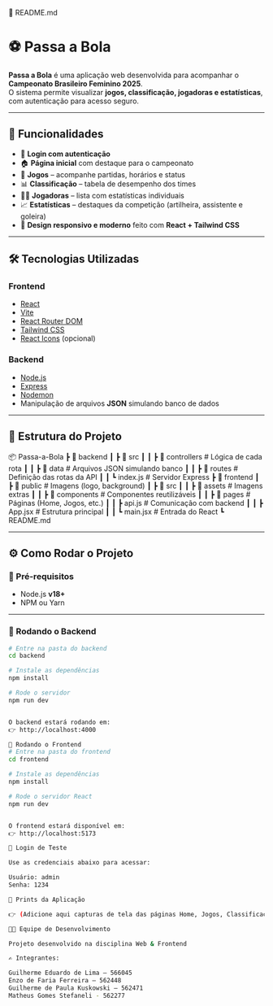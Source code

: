 📄 README.md
# ⚽ Passa a Bola

**Passa a Bola** é uma aplicação web desenvolvida para acompanhar o **Campeonato Brasileiro Feminino 2025**.  
O sistema permite visualizar **jogos, classificação, jogadoras e estatísticas**, com autenticação para acesso seguro.

---

## 📌 Funcionalidades

- 🔑 **Login com autenticação**
- 🏠 **Página inicial** com destaque para o campeonato
- 📅 **Jogos** – acompanhe partidas, horários e status
- 📊 **Classificação** – tabela de desempenho dos times
- 👩‍🦰 **Jogadoras** – lista com estatísticas individuais
- 📈 **Estatísticas** – destaques da competição (artilheira, assistente e goleira)
- 🎨 **Design responsivo e moderno** feito com **React + Tailwind CSS**

---

## 🛠️ Tecnologias Utilizadas

### Frontend
- [React](https://react.dev/)
- [Vite](https://vitejs.dev/)
- [React Router DOM](https://reactrouter.com/)
- [Tailwind CSS](https://tailwindcss.com/)
- [React Icons](https://react-icons.github.io/react-icons/) (opcional)

### Backend
- [Node.js](https://nodejs.org/)
- [Express](https://expressjs.com/)
- [Nodemon](https://www.npmjs.com/package/nodemon)
- Manipulação de arquivos **JSON** simulando banco de dados

---

## 📂 Estrutura do Projeto



📦 Passa-a-Bola
┣ 📂 backend
┃ ┣ 📂 src
┃ ┃ ┣ 📂 controllers # Lógica de cada rota
┃ ┃ ┣ 📂 data # Arquivos JSON simulando banco
┃ ┃ ┣ 📂 routes # Definição das rotas da API
┃ ┃ ┗ index.js # Servidor Express
┣ 📂 frontend
┃ ┣ 📂 public # Imagens (logo, background)
┃ ┣ 📂 src
┃ ┃ ┣ 📂 assets # Imagens extras
┃ ┃ ┣ 📂 components # Componentes reutilizáveis
┃ ┃ ┣ 📂 pages # Páginas (Home, Jogos, etc.)
┃ ┃ ┣ api.js # Comunicação com backend
┃ ┃ ┣ App.jsx # Estrutura principal
┃ ┃ ┗ main.jsx # Entrada do React
┗ README.md


---

## ⚙️ Como Rodar o Projeto

### 🔹 Pré-requisitos
- Node.js **v18+**
- NPM ou Yarn

---

### 🔹 Rodando o Backend

```bash
# Entre na pasta do backend
cd backend

# Instale as dependências
npm install

# Rode o servidor
npm run dev


O backend estará rodando em:
👉 http://localhost:4000

🔹 Rodando o Frontend
# Entre na pasta do frontend
cd frontend

# Instale as dependências
npm install

# Rode o servidor React
npm run dev


O frontend estará disponível em:
👉 http://localhost:5173

🔑 Login de Teste

Use as credenciais abaixo para acessar:

Usuário: admin
Senha: 1234

📸 Prints da Aplicação

👉 (Adicione aqui capturas de tela das páginas Home, Jogos, Classificação, Jogadoras, Estatísticas e Login)

👨‍💻 Equipe de Desenvolvimento

Projeto desenvolvido na disciplina Web & Frontend

✍️ Integrantes:

Guilherme Eduardo de Lima – 566045
Enzo de Faria Ferreira – 562448
Guilherme de Paula Kuskowski – 562471
Matheus Gomes Stefaneli - 562277

